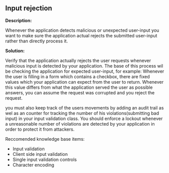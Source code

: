
Input rejection
-------

**Description:**

Whenever the application detects malicious or unexpected user-input you want to make sure 
the application actual rejects the submitted user-input rather than directly process it. 


**Solution:**

Verify that the application actually rejects the user requests whenever malicious input
is detected by your application. The base of this process wil be checking the application
for expected user-input, for example: Whenever the user is filling in a form which 
contains a checkbox, there are fixed values which your application can expect from
the user to return. Whenever this value differs from what the application served the user
as possible answers, you can assume the request was corrupted and you reject the request.

you must also keep track of the users movements by adding an audit trail as wel as an
counter for tracking the number of his violations(submitting bad input) in your input 
validation class. You should enforce a lockout whenever a unreasonable number of 
violations are detected by your application in order to protect it from attackers.

Reccomended knowledge base items:

- Input validation
- Client side input validation
- Single input validation controls
- Character encoding
